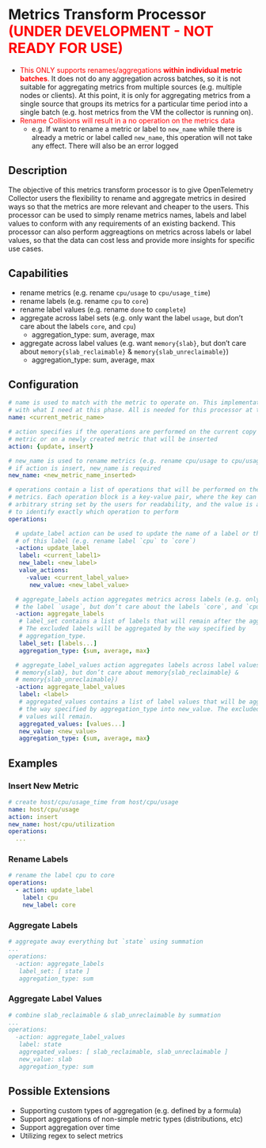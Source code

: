 # Metrics Transform Processor <span style="color:red">**(UNDER DEVELOPMENT - NOT READY FOR USE)**</span>
- <span style="color:red">This ONLY supports renames/aggregations **within individual metric batches**.</span> It does not do any aggregation across batches, so it is not suitable for aggregating metrics from multiple sources (e.g. multiple nodes or clients). At this point, it is only for aggregating metrics from a single source that groups its metrics for a particular time period into a single batch (e.g. host metrics from the VM the collector is running on).
- <span style="color:red">Rename Collisions will result in a no operation on the metrics data</span>
  - e.g. If want to rename a metric or label to `new_name` while there is already a metric or label called `new_name`, this operation will not take any effect. There will also be an error logged

## Description
The objective of this metrics transform processor is to give OpenTelemetry Collector users the flexibility to rename and aggregate metrics in desired ways so that the metrics are more relevant and cheaper to the users. This processor can be used to simply rename metrics names, labels and label values to conform with any requirements of an existing backend. This processor can also perform aggreagtions on metrics across labels or label values, so that the data can cost less and provide more insights for specific use cases.

## Capabilities
- rename metrics (e.g. rename `cpu/usage` to `cpu/usage_time`)
- rename labels (e.g. rename `cpu` to `core`)
- rename label values (e.g. rename `done` to `complete`)
- aggregate across label sets (e.g. only want the label `usage`, but don’t care about the labels `core`, and `cpu`)
  - aggregation_type: sum, average, max
- aggregate across label values (e.g. want `memory{slab}`, but don’t care about `memory{slab_reclaimable}` & `memory{slab_unreclaimable}`)
  - aggregation_type: sum, average, max

## Configuration
```yaml
# name is used to match with the metric to operate on. This implementation doesn’t # utilize the filtermetric’s MatchProperties struct because it doesn’t match well 
# with what I need at this phase. All is needed for this processor at this stage is # a single name string that can be used to match with selected metrics. The list of # metric names and the match type in the filtermetric’s MatchProperties struct are # unnecessary. Also, based on the issue about improving filtering configuration, it # seems like this struct is subject to be slightly modified.
name: <current_metric_name>

# action specifies if the operations are performed on the current copy of the 
# metric or on a newly created metric that will be inserted
action: {update, insert}

# new_name is used to rename metrics (e.g. rename cpu/usage to cpu/usage_time)
# if action is insert, new_name is required
new_name: <new_metric_name_inserted>

# operations contain a list of operations that will be performed on the selected 
# metrics. Each operation block is a key-value pair, where the key can be any 
# arbitrary string set by the users for readability, and the value is a struct with # fields required for operations. The action field is important for the processor 
# to identify exactly which operation to perform 
operations:

  # update_label action can be used to update the name of a label or the values           
  # of this label (e.g. rename label `cpu` to `core`)
  -action: update_label
   label: <current_label1>
   new_label: <new_label>
   value_actions:
     -value: <current_label_value>
      new_value: <new_label_value>

  # aggregate_labels action aggregates metrics across labels (e.g. only want  
  # the label `usage`, but don’t care about the labels `core`, and `cpu`)
  -action: aggregate_labels
   # label_set contains a list of labels that will remain after the aggregation.    
   # The excluded labels will be aggregated by the way specified by  
   # aggregation_type.
   label_set: [labels...]
   aggregation_type: {sum, average, max}

  # aggregate_label_values action aggregates labels across label values (e.g. want  
  # memory{slab}, but don’t care about memory{slab_reclaimable} &   
  # memory{slab_unreclaimable})
  -action: aggregate_label_values
   label: <label>
   # aggregated_values contains a list of label values that will be aggregated by  
   # the way specified by aggregation_type into new_value. The excluded label  
   # values will remain.
   aggregated_values: [values...]
   new_value: <new_value> 
   aggregation_type: {sum, average, max}
```

## Examples

### Insert New Metric
```yaml
# create host/cpu/usage_time from host/cpu/usage
name: host/cpu/usage
action: insert
new_name: host/cpu/utilization
operations:
  ...
```

### Rename Labels
```yaml
# rename the label cpu to core
operations:
  - action: update_label
    label: cpu
    new_label: core
```

### Aggregate Labels
```yaml
# aggregate away everything but `state` using summation
...
operations:
  -action: aggregate_labels
   label_set: [ state ]
   aggregation_type: sum
```

### Aggregate Label Values
```yaml
# combine slab_reclaimable & slab_unreclaimable by summation
...
operations:
  -action: aggregate_label_values
   label: state
   aggregated_values: [ slab_reclaimable, slab_unreclaimable ]
   new_value: slab 
   aggregation_type: sum
```

## Possible Extensions
- Supporting custom types of aggregation (e.g. defined by a formula)
- Support aggregations of non-simple metric types (distributions, etc)
- Support aggregation over time
- Utilizing regex to select metrics
